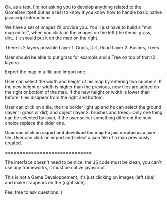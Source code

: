 Ok, as a test, i'm not asking you to develop anything related to the GameDev itself but as a test to know if you
	know how to handle basic native javascript interactions.

We have a set of images i'll provide you. You'll just have to build a "mini map editor",
	when you click on the images on the left (the items: grass, dirt...) it should put it on the map on the right.

There is 2 layers possible
    Layer 1: Grass, Dirt, Road
    Layer 2: Bushes, Trees

User should be able to put grass for example and a Tree on top of that (2 layers).

Export the map in a file and import one.

User can select the width and height of his map by entering two numbers.
If the new height or width is higher than the previous, new tiles are added on the right or bottom of the map.
If the new height or width is lower than before, tiles disapear from the right and bottom.

User can click on a tile, the tile border light up and he can select the ground (layer 1: grass or dirt) and
	object (layer 2: brushes and trees). Only one thing can be selected by layer,
if the user select something different the new choice replace the older one.

User can click on export and download the map he just created as a json file.
User can click on import and select a json file of a map previously created.


==============================

The interface doesn't need to be nice, the JS code must be clean, you can't use any frameworks, it must be native javascript.

This is not a Game Developpement, it's just clicking on images (left side) and make it appears on the (right side).


Feel free to ask questions :)
